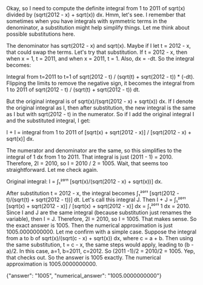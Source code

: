 <think>
Okay, so I need to compute the definite integral from 1 to 2011 of sqrt(x) divided by (sqrt(2012 - x) + sqrt(x)) dx. Hmm, let's see. I remember that sometimes when you have integrals with symmetric terms in the denominator, a substitution might help simplify things. Let me think about possible substitutions here.

The denominator has sqrt(2012 - x) and sqrt(x). Maybe if I let t = 2012 - x, that could swap the terms. Let's try that substitution. If t = 2012 - x, then when x = 1, t = 2011, and when x = 2011, t = 1. Also, dx = -dt. So the integral becomes:

Integral from t=2011 to t=1 of sqrt(2012 - t) / (sqrt(t) + sqrt(2012 - t)) * (-dt). Flipping the limits to remove the negative sign, it becomes the integral from 1 to 2011 of sqrt(2012 - t) / (sqrt(t) + sqrt(2012 - t)) dt.

But the original integral is of sqrt(x)/(sqrt(2012 - x) + sqrt(x)) dx. If I denote the original integral as I, then after substitution, the new integral is the same as I but with sqrt(2012 - t) in the numerator. So if I add the original integral I and the substituted integral, I get:

I + I = integral from 1 to 2011 of [sqrt(x) + sqrt(2012 - x)] / [sqrt(2012 - x) + sqrt(x)] dx.

The numerator and denominator are the same, so this simplifies to the integral of 1 dx from 1 to 2011. That integral is just (2011 - 1) = 2010. Therefore, 2I = 2010, so I = 2010 / 2 = 1005. Wait, that seems too straightforward. Let me check again.

Original integral: I = ∫₁²⁰¹¹ [sqrt(x)/(sqrt(2012 - x) + sqrt(x))] dx.

After substitution t = 2012 - x, the integral becomes ∫₁²⁰¹¹ [sqrt(2012 - t)/(sqrt(t) + sqrt(2012 - t))] dt. Let's call this integral J. Then I + J = ∫₁²⁰¹¹ [sqrt(x) + sqrt(2012 - x)] / [sqrt(x) + sqrt(2012 - x)] dx = ∫₁²⁰¹¹ 1 dx = 2010. Since I and J are the same integral (because substitution just renames the variable), then I = J. Therefore, 2I = 2010, so I = 1005. That makes sense. So the exact answer is 1005. Then the numerical approximation is just 1005.0000000000. Let me confirm with a simple case. Suppose the integral from a to b of sqrt(x)/(sqrt(c - x) + sqrt(x)) dx, where c = a + b. Then using the same substitution, t = c - x, the same steps would apply, leading to (b - a)/2. In this case, a=1, b=2011, c=2012. So (2011 -1)/2 = 2010/2 = 1005. Yep, that checks out. So the answer is 1005 exactly. The numerical approximation is 1005.0000000000.
</think>

{"answer": "1005", "numerical_answer": "1005.0000000000"}